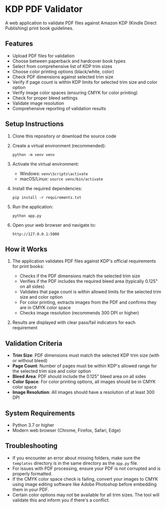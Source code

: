 # KDP PDF Validator

A web application to validate PDF files against Amazon KDP (Kindle Direct Publishing) print book guidelines.

## Features

- Upload PDF files for validation
- Choose between paperback and hardcover book types
- Select from comprehensive list of KDP trim sizes
- Choose color printing options (black/white, color)
- Check PDF dimensions against selected trim size
- Verify if page count is within KDP limits for selected trim size and color option
- Verify image color spaces (ensuring CMYK for color printing)
- Check for proper bleed settings
- Validate image resolution
- Comprehensive reporting of validation results

## Setup Instructions

1. Clone this repository or download the source code

2. Create a virtual environment (recommended):
   ```
   python -m venv venv
   ```

3. Activate the virtual environment:
   - Windows: `venv\Scripts\activate`
   - macOS/Linux: `source venv/bin/activate`

4. Install the required dependencies:
   ```
   pip install -r requirements.txt
   ```

5. Run the application:
   ```
   python app.py
   ```

6. Open your web browser and navigate to:
   ```
   http://127.0.0.1:5000
   ```

## How it Works

1. The application validates PDF files against KDP's official requirements for print books:
   - Checks if the PDF dimensions match the selected trim size
   - Verifies if the PDF includes the required bleed area (typically 0.125" on all sides)
   - Validates that page count is within allowed limits for the selected trim size and color option
   - For color printing, extracts images from the PDF and confirms they are in CMYK color space
   - Checks image resolution (recommends 300 DPI or higher)

2. Results are displayed with clear pass/fail indicators for each requirement

## Validation Criteria

- **Trim Size**: PDF dimensions must match the selected KDP trim size (with or without bleed)
- **Page Count**: Number of pages must be within KDP's allowed range for the selected trim size and color option
- **Bleed Area**: PDF should include the 0.125" bleed area on all sides
- **Color Space**: For color printing options, all images should be in CMYK color space
- **Image Resolution**: All images should have a resolution of at least 300 DPI

## System Requirements

- Python 3.7 or higher
- Modern web browser (Chrome, Firefox, Safari, Edge)

## Troubleshooting

- If you encounter an error about missing folders, make sure the `templates` directory is in the same directory as the `app.py` file.
- For issues with PDF processing, ensure your PDF is not corrupted and is properly formatted.
- If the CMYK color space check is failing, convert your images to CMYK using image editing software like Adobe Photoshop before embedding them in your PDF.
- Certain color options may not be available for all trim sizes. The tool will validate this and inform you if there's a conflict. 